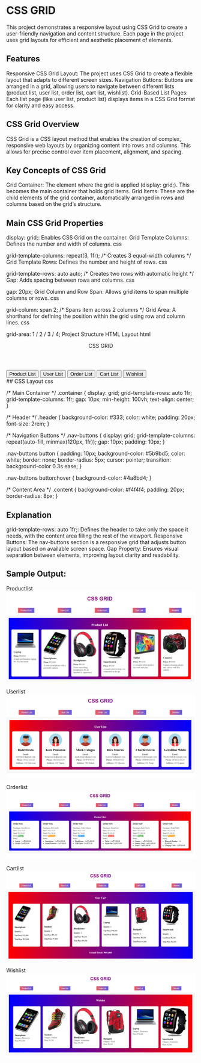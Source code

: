 # CSS GRID
This project demonstrates a responsive layout using CSS Grid to create a user-friendly navigation and content structure. Each page in the project uses grid layouts for efficient and aesthetic placement of elements.

## Features
Responsive CSS Grid Layout: The project uses CSS Grid to create a flexible layout that adapts to different screen sizes.
Navigation Buttons: Buttons are arranged in a grid, allowing users to navigate between different lists (product list, user list, order list, cart list, wishlist).
Grid-Based List Pages: Each list page (like user list, product list) displays items in a CSS Grid format for clarity and easy access.
## CSS Grid Overview
CSS Grid is a CSS layout method that enables the creation of complex, responsive web layouts by organizing content into rows and columns. This allows for precise control over item placement, alignment, and spacing.

## Key Concepts of CSS Grid
Grid Container: The element where the grid is applied (display: grid;). This becomes the main container that holds grid items.
Grid Items: These are the child elements of the grid container, automatically arranged in rows and columns based on the grid’s structure.
## Main CSS Grid Properties
display: grid;: Enables CSS Grid on the container.
Grid Template Columns: Defines the number and width of columns.
css

grid-template-columns: repeat(3, 1fr); /* Creates 3 equal-width columns */
Grid Template Rows: Defines the number and height of rows.
css

grid-template-rows: auto auto; /* Creates two rows with automatic height */
Gap: Adds spacing between rows and columns.
css

gap: 20px;
Grid Column and Row Span: Allows grid items to span multiple columns or rows.
css

grid-column: span 2; /* Spans item across 2 columns */
Grid Area: A shorthand for defining the position within the grid using row and column lines.
css

grid-area: 1 / 2 / 3 / 4;
Project Structure
HTML Layout
html

<div class="container">
  <header class="header">CSS GRID</header>

  <div class="nav-buttons">
    <button routerLink="/productlist">Product List</button>
    <button routerLink="/userlist">User List</button>
    <button routerLink="/orderlist">Order List</button>
    <button routerLink="/cartlist">Cart List</button>
    <button routerLink="/wishlist">Wishlist</button>
  </div>

  <main class="content">
    <router-outlet></router-outlet>
  </main>
</div>
## CSS Layout
css

/* Main Container */
.container {
  display: grid;
  grid-template-rows: auto 1fr;
  grid-template-columns: 1fr;
  gap: 10px;
  min-height: 100vh;
  text-align: center;
}

/* Header */
.header {
  background-color: #333;
  color: white;
  padding: 20px;
  font-size: 2rem;
}

/* Navigation Buttons */
.nav-buttons {
  display: grid;
  grid-template-columns: repeat(auto-fill, minmax(120px, 1fr));
  gap: 10px;
  padding: 10px;
}

.nav-buttons button {
  padding: 10px;
  background-color: #5b9bd5;
  color: white;
  border: none;
  border-radius: 5px;
  cursor: pointer;
  transition: background-color 0.3s ease;
}

.nav-buttons button:hover {
  background-color: #4a8bd4;
}

/* Content Area */
.content {
  background-color: #f4f4f4;
  padding: 20px;
  border-radius: 8px;
}
## Explanation 
grid-template-rows: auto 1fr;: Defines the header to take only the space it needs, with the content area filling the rest of the viewport.
Responsive Buttons: The nav-buttons section is a responsive grid that adjusts button layout based on available screen space.
Gap Property: Ensures visual separation between elements, improving layout clarity and readability.

## Sample Output:

Productlist
![alt text](image.png)

Userlist
![alt text](image-1.png)

Orderlist
![alt text](image-2.png)

Cartlist
![alt text](image-3.png)

Wishlist
![alt text](image-4.png)
